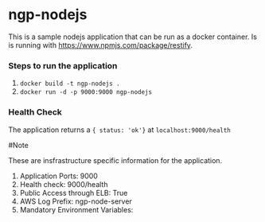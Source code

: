 # ngp-nodejs

This is a sample nodejs application that can be run as a docker container. Is is running with https://www.npmjs.com/package/restify.

### Steps to run the application

1. ```docker build -t ngp-nodejs .```
2. ```docker run -d -p 9000:9000 ngp-nodejs```

### Health Check

The application returns a ``` { status: 'ok'} ``` at ```localhost:9000/health```


#Note

These are insfrastructure specific information for the application.

1. Application Ports: 9000
2. Health check: 9000/health
3. Public Access through ELB: True
4. AWS Log Prefix: ngp-node-server
5. Mandatory Environment Variables: 
